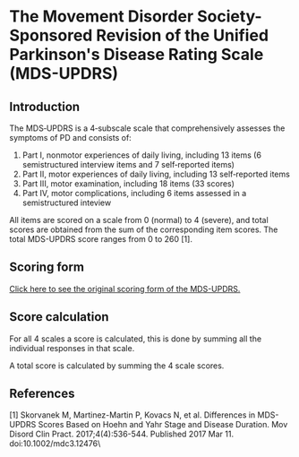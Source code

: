 # The Movement Disorder Society-Sponsored Revision of the Unified Parkinson's Disease Rating Scale (MDS-UPDRS)

## Introduction

The MDS‐UPDRS is a 4‐subscale scale that comprehensively assesses the symptoms of PD and consists of:
1. Part I, nonmotor experiences of daily living, including 13 items (6 semistructured interview items and 7 self‐reported items)
2. Part II, motor experiences of daily living, including 13 self‐reported items
3. Part III, motor examination, including 18 items (33 scores)
4. Part IV, motor complications, including 6 items assessed in a semistructured inteview

All items are scored on a scale from 0 (normal) to 4 (severe), and total scores are obtained from the sum of the corresponding item scores. The total MDS-UPDRS score ranges from 0 to 260 [1].

## Scoring form

[Click here to see the original scoring form of the MDS-UPDRS.](https://drive.google.com/file/d/1Dt0DINw9Nl0sFo8Pf231JbEu2P5SzsKm/view?usp=sharing)

## Score calculation

For all 4 scales a score is calculated, this is done by summing all the individual responses in that scale. 

A total score is calculated by summing the 4 scale scores.

## References

[1] Skorvanek M, Martinez-Martin P, Kovacs N, et al. Differences in MDS-UPDRS Scores Based on Hoehn and Yahr Stage and Disease Duration. Mov Disord Clin Pract. 2017;4(4):536-544. Published 2017 Mar 11. doi:10.1002/mdc3.12476\
